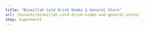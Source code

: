 ```yaml
---
title: "Bismillah Cold Drink Nimko & General Store"
url: /karachi/bismillah-cold-drink-nimko-und-general-store/
shop: Supermarkt
---
```

